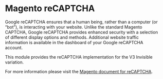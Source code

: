 # Magento reCAPTCHA

Google reCAPTCHA ensures that a human being, rather than a computer (or “bot”), is interacting with your website. Unlike the standard Magento CAPTCHA, Google reCAPTCHA provides enhanced security with a selection of different display options and methods. Additional website traffic information is available in the dashboard of your Google reCAPTCHA account.

This module provides the reCAPTCHA implementation for the V3 Invisible variation.

For more information please visit the [Magento document for reCAPTCHA](https://docs.magento.com/user-guide/stores/security-google-recaptcha.html).

